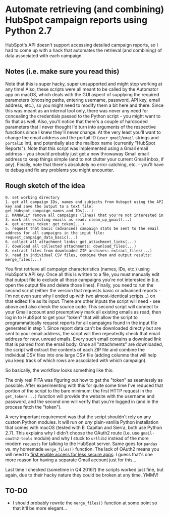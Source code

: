 # Automate retrieving (and combining) HubSpot campaign reports using Python 2.7
HubSpot's API doesn't support accessing detailed campaign reports, so I had to come up with a hack that automates the retrieval (and combining) of data associated with each campaign.

## Notes (i.e. make sure you read this)
Note that this is super hacky, super unsupported and might stop working at any time! Also, these scripts were all meant to be called by the Automator app on macOS, which deals with the GUI aspect of supplying the required parameters (choosing paths, entering username, password, API key, email address, etc.), so you might need to modify them a bit here and there. Since this was meant as an internal tool only, there was never any need for concealing the credentials passed to the Python script - you might want to fix that as well. Also, you'll notice that there's a couple of hardcoded parameters that I never thought I'd turn into arguments of the respective functions since I knew they'll never change. At the very least you'll want to change the email address and the portail ID (`user_gmail`/`email` strings and `portalID` int), and potentially also the mailbox name (currently "HubSpot Reports"). Note that this script was implemented using a Gmail email address - you should probably just get a new throwaway Gmail email address to keep things simple (and to not clutter your current Gmail inbox, if any). Finally, note that there's absolutely no error catching, etc. - you'll have to debug and fix any problems you might encounter.

## Rough sketch of the idea

    0. set working directory
    1. get all campaign IDs, names and subjects from Hubspot using the API key and save the output to a text file: get_Hubspot_campaign_names_and_IDs(...)
    2. MANUALLY remove all campaigns (lines) that you're not interested in
    3. mark all existing emails as read: clean_up_gmail(...)
    4. get access_token: get_token(...)
    5. request that basic (advanced) campaign stats be sent to the email address for all campaigns in the input file: request_campaign_data_basic(...)
    6. collect all attachment links: get_attachment_links(...)
    7. download all collected attachments: download_files(...)
    8. extract files from downloaded ZIP archives: extract_files(...)
    9. read in individual CSV files, combine them and output results: merge_files(...)

You first retrieve all campaign characteristics (names, IDs, etc.) using HubSpot's API key. Once all this is written to a file, you must manually edit that output file to exclude all those campaigns you're not interested in (i.e. open the output file and delete those lines). Finally, you need to run the second script (either the version that requests basic or advanced reports - I'm not even sure why I ended up with two almost-identical scripts...) on that edited file as its input. There are other inputs the script will need - see above and also check the source code. This second script will connect to your Gmail account and preemptively mark all existing emails as read, then log in to HubSpot to get your "token" that will allow the script to programmatically request reports for all campaigns found in the input file generated in step 1. Since report data can't be downloaded directly but are sent to your email address, the script will then repeatedly check that email address for new, unread emails. Every such email contains a download link that is parsed from the email body. Once all "attachments" are downloaded, the script will extract the contents of each ZIP file and combine the individual CSV files into one large CSV file (adding columns that will help you keep track of which rows are associated with which campaign).

So basically, the workflow looks something like this:

The only real PITA was figuring out how to get the "token" as seamlessly as possible. After experimenting with this for quite some time I've reduced that portion of the script to the bare minimum: the first HTTP request in the `get_token(...)` function will provide the website with the username and password, and the second one will verify that you're logged in (and in the process fetch the "token").

A very important requirement was that the script shouldn't rely on any custom Python modules. It will run on *any* plain-vanilla Python installation that comes with macOS (tested with El Capitan and Sierra, both use Python 2.7). This explains why I didn't choose the OAuth2 route (i.e. use `gmail-oauth2-tools` module) and why I stuck to `urllib2` instead of the more modern `requests` for talking to the HubSpot server. Same goes for `pandas` vs. my homemade `merge_files()` function. The lack of OAuth2 means you will need to [first enable access for less secure apps](https://www.google.com/settings/security/lesssecureapps). I guess that's one more reason for having a separate Gmail account just for this...

Last time I checked (sometime in Q4 2016?) the scripts worked just fine, but again, due to their hacky nature they could be broken at any time. YMMV!

## TO-DO
- I should probably rewrite the `merge_files()` function at some point so that it'll be more elegant...
